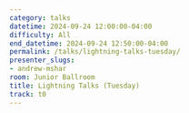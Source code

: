 ```yaml
---
category: talks
datetime: 2024-09-24 12:00:00-04:00
difficulty: All
end_datetime: 2024-09-24 12:50:00-04:00
permalink: /talks/lightning-talks-tuesday/
presenter_slugs:
- andrew-mshar
room: Junior Ballroom
title: Lightning Talks (Tuesday)
track: t0
---
```

